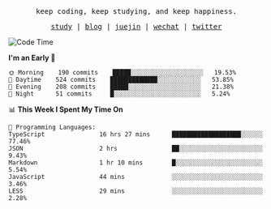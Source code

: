 <p align="center">
  <samp>
    <span>keep coding, keep studying, and keep happiness.</span>
  </samp>
</p>

<p align="center">
  <samp>
    <a href="https://github.com/ouduidui/fe-study">study</a> |
    <a href="https://deweyou.me">blog</a>  |
    <a href="https://juejin.cn/user/4309700183594366">juejin</a> |
    <a href="https://user-images.githubusercontent.com/54696834/165071004-6509e3f2-90c3-448c-9d92-3da42b0c2021.jpeg">wechat</a> |
    <a href="https://twitter.com/ouduidui">twitter</a>
  </samp>
</p>

<!--START_SECTION:waka-->
![Code Time](http://img.shields.io/badge/Code%20Time-0%20secs-blue)

**I'm an Early 🐤** 

```text
🌞 Morning    190 commits    █████░░░░░░░░░░░░░░░░░░░░   19.53% 
🌆 Daytime    524 commits    █████████████░░░░░░░░░░░░   53.85% 
🌃 Evening    208 commits    █████░░░░░░░░░░░░░░░░░░░░   21.38% 
🌙 Night      51 commits     █░░░░░░░░░░░░░░░░░░░░░░░░   5.24%

```


📊 **This Week I Spent My Time On** 

```text
💬 Programming Languages: 
TypeScript               16 hrs 27 mins      ███████████████████░░░░░░   77.46% 
JSON                     2 hrs               ██░░░░░░░░░░░░░░░░░░░░░░░   9.43% 
Markdown                 1 hr 10 mins        █░░░░░░░░░░░░░░░░░░░░░░░░   5.54% 
JavaScript               44 mins             ░░░░░░░░░░░░░░░░░░░░░░░░░   3.46% 
LESS                     29 mins             ░░░░░░░░░░░░░░░░░░░░░░░░░   2.28%

```


<!--END_SECTION:waka-->
